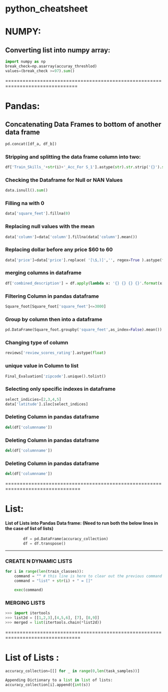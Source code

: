 # python_cheatsheet

# NUMPY:
## Converting list into numpy array:
```python
import numpy as np
break_check=np.asarray(accuray_threshlod)
values=(break_check >=97).sum()
```

===============================================================================
# Pandas:
## Concatenating Data Frames to bottom of another data frame
```python
pd.concat([df_a, df_b])
```
### Stripping and splitting the data frame column into two:
```python
df['Train_Skills_'+str(i)+'_Acc_For S_1'].astype(str).str.strip('{}').str.split(':', expand=True)
```
### Checking the Dataframe for Null or NAN Values
```python
data.isnull().sum()
```
### Filling na with 0
```python
data['square_feet'].fillna(0)
```
### Replacing null values with the mean
```python
data['column']=data['column'].fillna(data['column'].mean())
```
### Replacing dollar before any price $60 to 60
```python
data['price']=data['price'].replace( '[\$,)]','', regex=True ).astype(float)
```
### merging columns in dataframe
```python
df['combined_description'] = df.apply(lambda x: '{} {} {} {}'.format(x['name'], x['space'], x['description'], x['neighborhood_overview']), axis=1)
```
### Filtering Column in pandas dataframe
```python
Square_foot[Square_foot['square_feet']<=3000]
```
### Group by column then into a dataframe
```python
pd.DataFrame(Square_foot.groupby('square_feet',as_index=False).mean())
```
### Changing type of column
```python
reviews['review_scores_rating'].astype(float)
```
### unique value in Column to list
```python
Final_Evaluation['zipcode'].unique().tolist()
```
### Selecting only specific indexes in dataframe
```python
select_indicies=[2,3,4,5]
data['latitude'].iloc[select_indices]
```
### Deleting Column in pandas dataframe
```python
del(df['columnname'])
```
### Deleting Column in pandas dataframe
```python
del(df['columnname'])
```
### Deleting Column in pandas dataframe
```python
del(df['columnname'])
```
================================================================================
# List:
#### List of Lists into Pandas Data frame: (Need to run both the below lines in the case of list of lists)
```python
        df = pd.DataFrame(accuracy_collection)
        df = df.transpose()
```      
-------------------------------------------------------------------------

### CREATE N DYNAMIC LISTS
```python
for i in range(len(train_classes)):
    command = "" # this line is here to clear out the previous command
    command = "list" + str(i) + " = []"

    exec(command)
```
### MERGING LISTS
```python
>>> import itertools
>>> list2d = [[1,2,3],[4,5,6], [7], [8,9]]
>>> merged = list(itertools.chain(*list2d))

```
================================================================================
# List of Lists :
```python
accuracy_collection=[[] for _ in range(0,len(task_samples))]

Appending Dictionary to a list in list of lists:
accuracy_collection[i].append({int(s))
```

